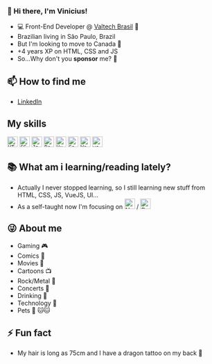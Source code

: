 ### 👋 Hi there, I'm Vinicius!

* 💻 Front-End Developer @ [Valtech Brasil](https://valtech.com) 🦊
* Brazilian living in São Paulo, Brazil
* But I'm looking to move to Canada :maple_leaf:
* +4 years XP on HTML, CSS and JS
* So...Why don't you **sponsor** me? :grimacing:

## 📫 How to find me
* [LinkedIn](https://www.linkedin.com/in/viniciuscosta89/)

## My skills
<code><img height="24" src="https://img.shields.io/badge/-HTML-333333?style=flat-square&logo=HTML5" alt="HTML5"/></code>
<code><img height="24" src="https://img.shields.io/badge/-CSS-333333?style=flat-square&logo=CSS3&logoColor=1572B6" alt="CSS"/></code>
<code><img height="24" src="https://img.shields.io/badge/-Javascript-333333?style=flat-square&logo=javascript" alt="Javascript"/></code>
<code><img height="24" src="https://img.shields.io/badge/-Bootstrap-333333?style=flat-square&logo=bootstrap" alt="Bootstrap"/></code>
<code><img height="24" src="https://img.shields.io/badge/-VueJS-333333?style=flat-square&logo=Vue.js" alt="VueJS"/></code>
<code><img height="24" src="https://img.shields.io/badge/-Sass-333333?style=flat-square&logo=sass" alt="Sass"/></code>
<code><img height="24" src="https://img.shields.io/badge/-WordPress-333333?style=flat-square&logo=wordpress" alt="WordPress"/></code>
<code><img height="24" src="https://img.shields.io/badge/-yarn-333333?style=flat-square&logo=yarn" alt="yarn"/></code>


## :books: What am i learning/reading lately?
* Actually I never stopped learning, so I still learning new stuff from HTML, CSS, JS, VueJS, UI...
* As a self-taught now I'm focusing on <img height="24" src="https://img.shields.io/badge/-Next.js-333333?style=flat-square&logo=Next.js" alt="Next.js"/> / <img height="24" src="https://img.shields.io/badge/-React-333333?style=flat-square&logo=React" alt="React"/>

## :stuck_out_tongue_winking_eye: About me
* Gaming :video_game:
* Comics :book:
* Movies :movie_camera:
* Cartoons :tv:
* Rock/Metal :guitar:
* Concerts :dancer:
* Drinking :tropical_drink:
* Technology :iphone:
* Pets :wolf: :cat::cat:

## ⚡ Fun fact

* My hair is long as 75cm and I have a dragon tattoo on my back :dragon:
